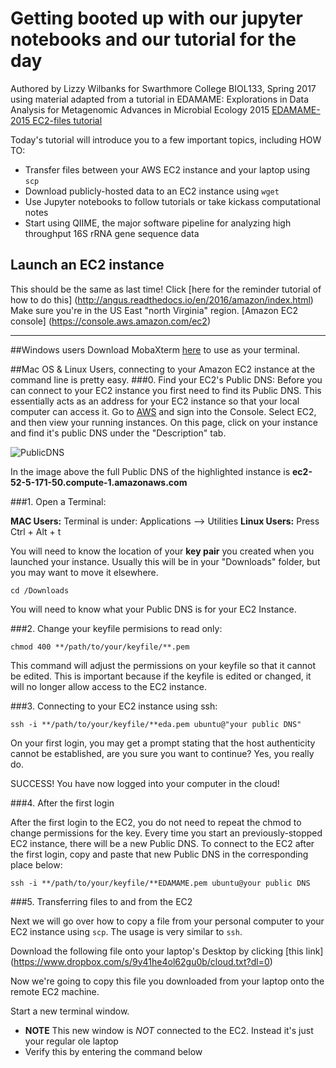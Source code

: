 # Getting booted up with our jupyter notebooks and our tutorial for the day
Authored by Lizzy Wilbanks for Swarthmore College BIOL133, Spring 2017
using material adapted from a tutorial in EDAMAME: Explorations in Data Analysis for Metagenomic Advances in Microbial Ecology 2015
[EDAMAME-2015 EC2-files tutorial](https://github.com/edamame-course/2015-tutorials/blob/master/final/2015-06-22-EC2_Connection_FileTransfer.md)

Today's tutorial will introduce you to a few important topics, including HOW TO:
- Transfer files between your AWS EC2 instance and your laptop using `scp`
- Download publicly-hosted data to an EC2 instance using `wget`  
- Use Jupyter notebooks to follow tutorials or take kickass computational notes
- Start using QIIME, the major software pipeline for analyzing high throughput 16S rRNA gene sequence data

## Launch an EC2 instance 
This should be the same as last time! Click [here for the reminder tutorial of how to do this] (http://angus.readthedocs.io/en/2016/amazon/index.html)
Make sure you're in the US East "north Virginia" region.
[Amazon EC2 console] (https://console.aws.amazon.com/ec2)

***
##Windows users
Download MobaXterm [here](http://mobaxterm.mobatek.net/download.html) to use as your terminal. 

##Mac OS & Linux Users, connecting to your Amazon EC2 instance at the command line is pretty easy.
###0. Find your EC2's Public DNS:
Before you can connect to your EC2 instance you first need to find its Public DNS. This essentially acts as an address for your EC2 instance so that your local computer can access it. Go to [AWS](http://aws.amazon.com/) and sign into the Console. Select EC2, and then view your running instances. On this page, click on your instance and find it's public DNS under the "Description" tab.

![PublicDNS](../img/EC2_Public_DNS.png)

In the image above the full Public DNS of the highlighted instance is **ec2-52-5-171-50.compute-1.amazonaws.com**

###1. Open a Terminal:

**MAC Users:** Terminal is under: Applications --> Utilities
**Linux Users:** Press Ctrl + Alt + t

You will need to know the location of your **key pair** you created when you launched your instance.  Usually this will be in your "Downloads" folder, but you may want to move it elsewhere.

```
cd /Downloads
```

You will need to know what your Public DNS is for your EC2 Instance.

###2. Change your keyfile permisions to read only:

```
chmod 400 **/path/to/your/keyfile/**.pem
```
This command will adjust the permissions on your keyfile so that it cannot be edited. This is important because if the keyfile is edited or changed, it will no longer allow access to the EC2 instance.

###3. Connecting to your EC2 instance using ssh:

```
ssh -i **/path/to/your/keyfile/**eda.pem ubuntu@"your public DNS"
```

On your first login, you may get a prompt stating that the host authenticity cannot be established, are you sure you want to continue?  Yes, you really do.

SUCCESS! You have now logged into your computer in the cloud!

###4. After the first login

After the first login to the EC2, you do not need to repeat the chmod to change permissions for the key.
Every time you start an previously-stopped EC2 instance, there will be a new Public DNS.  To connect to the EC2 after the first login, copy and paste that new Public DNS in the corresponding place below:

```
ssh -i **/path/to/your/keyfile/**EDAMAME.pem ubuntu@your public DNS
```
###5. Transferring files to and from the EC2

Next we will go over how to copy a file from your personal computer to your EC2 instance using `scp`. The usage is very similar to `ssh`.  

Download the following file onto your laptop's Desktop by clicking [this link] (https://www.dropbox.com/s/9y41he4ol62gu0b/cloud.txt?dl=0)

Now we're going to copy this file you downloaded from your laptop onto the remote EC2 machine.  

Start a new terminal window.  
- **NOTE** This new window is *NOT* connected to the EC2.  Instead it's just your regular ole laptop
- Verify this by entering the command below

